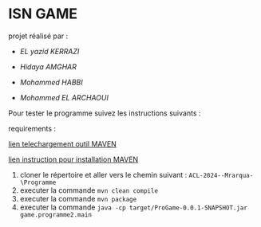 # ISN GAME

projet réalisé par : 

* *EL yazid KERRAZI*

* *Hidaya AMGHAR*

* *Mohammed HABBI*

* *Mohammed EL ARCHAOUI*


Pour tester le programme suivez les instructions suivants :

requirements :

[lien telechargement outil MAVEN](https://maven.apache.org/download.cgi)

[lien instruction pour installation MAVEN](https://maven.apache.org/install.html)

1) cloner le répertoire et aller vers le chemin suivant : ```ACL-2024--Mrarqua-\Programme```
2) executer la commande ``` mvn clean compile ```
3) executer la commande ``` mvn package ```
4) executer la commande ``` java -cp target/ProGame-0.0.1-SNAPSHOT.jar game.programme2.main ```
